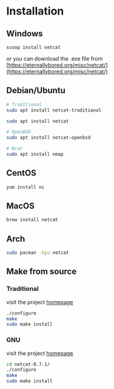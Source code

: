 # Installation

## Windows

```pwsh
scoop install netcat
```

or you can download the .exe file from [https://eternallybored.org/misc/netcat/](https://eternallybored.org/misc/netcat/)

## Debian/Ubuntu

```sh
# Traditional
sudo apt install netcat-traditional

sudo apt install netcat

# OpenBSD
sudo apt install netcat-openbsd

# Ncat
sudo apt install nmap
```

## CentOS

```sh
yum install nc
```

## MacOS

```zsh
brew install netcat
```

## Arch

```sh
sudo pacman -Syu netcat
```

## Make from source

### Traditional

visit the project [homepage](https://nc110.sourceforge.io/)

```sh
./configure
make
sudo make install
```

### GNU

visit the project [homepage](http://netcat.sourceforge.net)

```sh
cd netcat-0.7.1/
./configure
make
sudo make install
```
